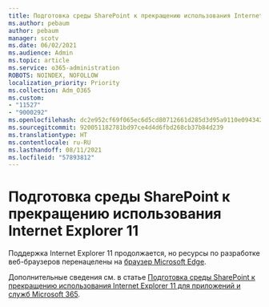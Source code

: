 ```yaml
---
title: Подготовка среды SharePoint к прекращению использования Internet Explorer 11
ms.author: pebaum
author: pebaum
manager: scotv
ms.date: 06/02/2021
ms.audience: Admin
ms.topic: article
ms.service: o365-administration
ROBOTS: NOINDEX, NOFOLLOW
localization_priority: Priority
ms.collection: Adm_O365
ms.custom:
- "11527"
- "9000292"
ms.openlocfilehash: dc2e952cf69f065ec6d5cd80712661d285d3d95a9110e09434239ed83fc43617
ms.sourcegitcommit: 920051182781bd97ce4d4d6fbd268cb37b84d239
ms.translationtype: HT
ms.contentlocale: ru-RU
ms.lasthandoff: 08/11/2021
ms.locfileid: "57893812"
---
```

# <a name="prepare-your-sharepoint-environment-for-the-retirement-of-internet-explorer-11"></a>Подготовка среды SharePoint к прекращению использования Internet Explorer 11

Поддержка Internet Explorer 11 продолжается, но ресурсы по разработке веб-браузеров перенацелены на [браузер Microsoft Edge](https://www.microsoft.com/edge/business). 

Дополнительные сведения см. в статье [Подготовка среды SharePoint к прекращению использования Internet Explorer 11 для приложений и служб Microsoft 365](https://docs.microsoft.com/sharepoint/prepare-ie11).

